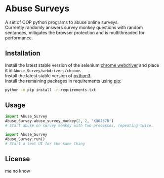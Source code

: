 # Abuse Surveys

A set of OOP python programs to abuse online surveys.\
Currently randomly answers survey monkey questions with random sentances, mitigates the browser protection and is multithreaded for performance.

## Installation

Install the latest stable version of the selenium [chrome webdriver](https://chromedriver.chromium.org/downloads) and place it in `Abuse_Survey/webdrivers/chrome`. \
Install the latest stable version of [python3](https://www.python.org/downloads/).\
Install the remaining packages in requirements using [pip](https://pip.pypa.io/en/stable/):

```bash
python -m pip install -r requirements.txt
```

## Usage

```python
import Abuse_Survey
Abuse_Survey.abuse_survey_monkey(2, 2, 'XQ6J57B')
# Start abuse on survey monkey with two processes, repeating twice.
```

```python
import Abuse_Survey
Abuse_Survey.run()
# Start a text UI for the same thing
```

## License

me no know
